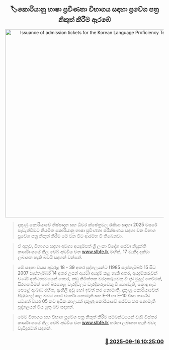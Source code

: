 <p align='center'><b><h2 align='center' title='Issuance of admission tickets for the Korean Language Proficiency Test begins'>🏷කොරියානු භාෂා ප්‍රවීණතා විභාගය සඳහා ප්‍රවේශ පත්‍ර නිකුත් කිරීම ඇරඹේ</h2></b></p>
<p align='center'><img src='https://helakuru.sgp1.cdn.digitaloceanspaces.com/esana/images/lib/korean-flag.jpg' width='600' alt='Issuance of admission tickets for the Korean Language Proficiency Test begins'></p>

> දකුණු කොරියාවේ නිෂ්පාදන සහ ධීවර ක්ෂේත්‍රවල රැකියා සඳහා 2025 වසරේ පැවැත්වීමට නියමිත කොරියානු භාෂා ප්‍රවීණතා පරීක්ෂණය සඳහා වන විභාග ප්‍රවේශ පත්‍ර නිකුත් කිරීම මේ වන විට ආරම්භ වී තිබෙනවා.

> ඒ අනුව, විභාගය සඳහා අවශ්‍ය අයදුම්පත් ශ්‍රී ලංකා විදේශ සේවා නියුක්ති කාර්යාංශයේ නිල වෙබ් අඩවිය වන <a href='www.slbfe.lk'>www.slbfe.lk</a> මඟින්, 17 වැනිදා දක්වා ලබාගත හැකි බවයි සඳහන් වන්නේ.

> මේ සඳහා වයස අවුරුදු 18 - 39 අතර පුද්ගලයන්ට (1985 සැප්තැම්බර් 15 සිට 2007 සැප්තැම්බර් 14 අතර උපන් අයට) අයදුම් කළ හැකි අතර, අයදුම්කරුවන් වර්ණ අන්ධතාවයෙන් තොර, නඩු නිමිත්තක වරදකරුවෙකු වී දඩ මුදල් ගෙවීමක්, සිරගතවීමක් හෝ බරපතළ වැරදිවලට වැරදිකරුවෙකු වී නොමැති, කොඳු ඇට පෙළේ ආබාධ රහිත, ඇඟිලි අඩු හෝ ඉවත් කර නොමැති, දකුණු කොරියාවෙන් පිටුවහල් කළ බවට පෙර වාර්තා නොමැති සහ E-9 හා E-10 වීසා කාණ්ඩ යටතේ වසර 05 කට අධික කාලයක් දකුණු කොරියාවේ සේවය කර නොමැති පුද්ගලයන් විය යුතු බව සඳහන්.

> මෙම විභාගය සහ විභාග ප්‍රවේශ පත්‍ර නිකුත් කිරීම සම්බන්ධයෙන් වැඩි විස්තර කාර්යාංශයේ නිල වෙබ් අඩවිය වන <a href='www.slbfe.lk'>www.slbfe.lk</a> හරහා ලබාගත හැකි බවද වැඩිදුරටත් සඳහන්.



<h3 align='right'><a href='https://www.helakuru.lk/esana/p/113658/'>📅 2025-09-16 10:25:00</a></h3>
